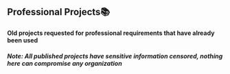 <h2 align="left">Professional Projects📚</h2>
<h4> Old projects requested for professional requirements that have already been used </h4>
<h5> Note: All published projects have sensitive information censored, nothing here can compromise any organization</h5>
